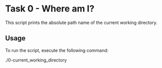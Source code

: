 # Task 0 - Where am I?

This script prints the absolute path name of the current working directory.

## Usage

To run the script, execute the following command:

./0-current_working_directory

